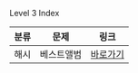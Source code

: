 Level 3 Index

| 분류 |    문제    |                                 링크                                 |
| :--: | :--------: | :------------------------------------------------------------------: |
| 해시 | 베스트앨범 | [바로가기](https://programmers.co.kr/learn/courses/30/lessons/42579) |
